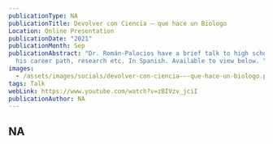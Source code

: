 ```yaml
---
publicationType: NA
publicationTitle: Devolver con Ciencia – que hace un Biologo
Location: Online Presentation
publicationDate: "2021"
publicationMonth: Sep
publicationAbstract: "Dr. Román-Palacios have a brief talk to high schoolers on
  his career path, research etc. In Spanish. Available to view below. "
images:
  - /assets/images/socials/devolver-con-ciencia-–-que-hace-un-biologo.png
tags: Talk
webLink: https://www.youtube.com/watch?v=zBIVzv_jciI
publicationAuthor: NA
---
```


NA
---
